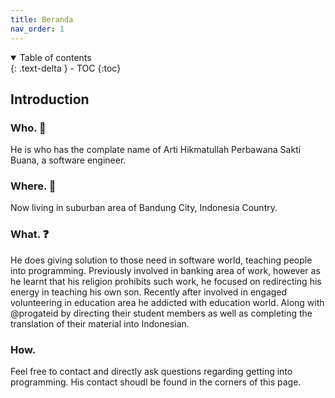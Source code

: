```yaml
---
title: Beranda
nav_order: 1
---
```


<details open markdown="block">
  <summary>
    Table of contents
  </summary>
  {: .text-delta }
- TOC
{:toc}
</details>

## Introduction
### Who. 🤝
He is who has the complate name of Arti Hikmatullah Perbawana Sakti Buana, a software engineer. 

### Where. 📍
Now living in suburban area of Bandung City, Indonesia Country.

### What. ❓
He does giving solution to those need in software world, teaching people into programming.
Previously involved in banking area of work, however as he learnt that his religion prohibits such work, he focused on redirecting his energy in teaching his own son.
Recently after involved in engaged volunteering in education area he addicted with education world.
Along with @progateid by directing their student members as well as completing the translation of their material into Indonesian.

### How.
Feel free to contact and directly ask questions regarding getting into programming. His contact shoudl be found in the corners of this page.
